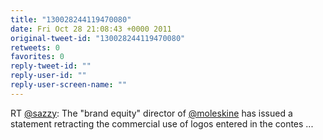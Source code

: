 ```yaml
---
title: "130028244119470080"
date: Fri Oct 28 21:08:43 +0000 2011
original-tweet-id: "130028244119470080"
retweets: 0
favorites: 0
reply-tweet-id: ""
reply-user-id: ""
reply-user-screen-name: ""
---
```

RT <a href="https://twitter.com/sazzy">@sazzy</a>: The "brand equity" director of <a href="https://twitter.com/moleskine">@moleskine</a> has issued a statement retracting the commercial use of logos entered in the contes ...
